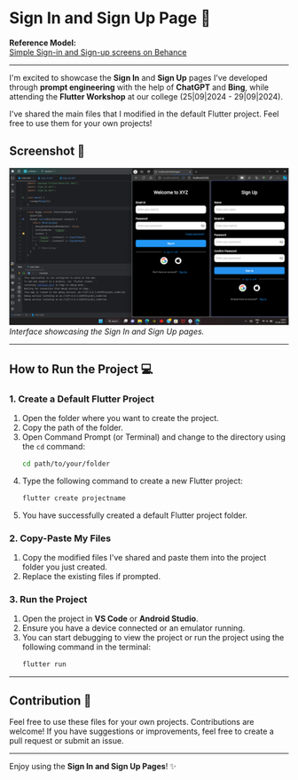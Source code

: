 # Sign In and Sign Up Page 📝

**Reference Model:**  
[Simple Sign-in and Sign-up screens on Behance](https://www.behance.net/gallery/206995783/Simple-Sign-in-and-Sign-up-screens?tracking_source=search_projects|signup+screen&l=18)

---

I'm excited to showcase the **Sign In** and **Sign Up** pages I've developed through **prompt engineering** with the help of **ChatGPT** and **Bing**, while attending the **Flutter Workshop** at our college (25|09|2024 - 29|09|2024).

I've shared the main files that I modified in the default Flutter project. Feel free to use them for your own projects!

## Screenshot 📸

![Sign In and Sign Up](https://github.com/gvsrgh/Flutter-Project-Works/blob/main/Basic%20Sign%20In%20Page/Output.png)  
*Interface showcasing the Sign In and Sign Up pages.*

---

## How to Run the Project 💻

### 1. Create a Default Flutter Project

1. Open the folder where you want to create the project.
2. Copy the path of the folder.
3. Open Command Prompt (or Terminal) and change to the directory using the `cd` command:
   ```bash
   cd path/to/your/folder
   ```
4. Type the following command to create a new Flutter project:
   ```bash
   flutter create projectname
   ```
5. You have successfully created a default Flutter project folder.

### 2. Copy-Paste My Files

1. Copy the modified files I've shared and paste them into the project folder you just created. 
2. Replace the existing files if prompted.

### 3. Run the Project

1. Open the project in **VS Code** or **Android Studio**.
2. Ensure you have a device connected or an emulator running.
3. You can start debugging to view the project or run the project using the following command in the terminal:
   ```bash
   flutter run
   ```

---

## Contribution 🤝

Feel free to use these files for your own projects. Contributions are welcome! If you have suggestions or improvements, feel free to create a pull request or submit an issue.

---

Enjoy using the **Sign In and Sign Up Pages**! ✨
